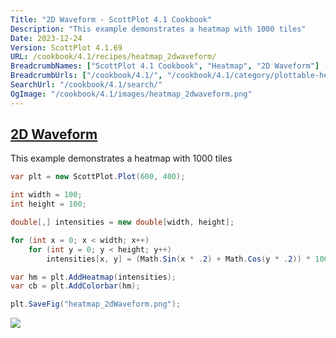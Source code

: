 ```yaml
---
Title: "2D Waveform - ScottPlot 4.1 Cookbook"
Description: "This example demonstrates a heatmap with 1000 tiles"
Date: 2023-12-24
Version: ScottPlot 4.1.69
URL: /cookbook/4.1/recipes/heatmap_2dwaveform/
BreadcrumbNames: ["ScottPlot 4.1 Cookbook", "Heatmap", "2D Waveform"]
BreadcrumbUrls: ["/cookbook/4.1/", "/cookbook/4.1/category/plottable-heatmap", "/cookbook/4.1/recipes/heatmap_2dwaveform/"]
SearchUrl: "/cookbook/4.1/search/"
OgImage: "/cookbook/4.1/images/heatmap_2dwaveform.png"
---
```


<h2><a id='2d-waveform' href='/cookbook/4.1/recipes/heatmap_2dwaveform/'>2D Waveform</a></h2>

This example demonstrates a heatmap with 1000 tiles

```cs
var plt = new ScottPlot.Plot(600, 400);

int width = 100;
int height = 100;

double[,] intensities = new double[width, height];

for (int x = 0; x < width; x++)
    for (int y = 0; y < height; y++)
        intensities[x, y] = (Math.Sin(x * .2) + Math.Cos(y * .2)) * 100;

var hm = plt.AddHeatmap(intensities);
var cb = plt.AddColorbar(hm);

plt.SaveFig("heatmap_2dWaveform.png");
```

<img src='../../images/heatmap_2dwaveform.png' class='d-block mx-auto my-5' />


